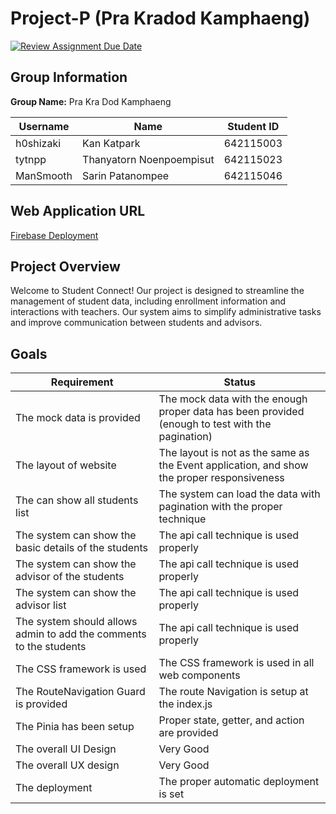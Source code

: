# Project-P (Pra Kradod Kamphaeng)

[![Review Assignment Due Date](https://classroom.github.com/assets/deadline-readme-button-24ddc0f5d75046c5622901739e7c5dd533143b0c8e959d652212380cedb1ea36.svg)](https://classroom.github.com/a/_UXQZ2LF)
## Group Information
**Group Name:** Pra Kra Dod Kamphaeng    

| Username  | Name             | Student ID |
| --------- | ---------------- | ---------- |
| h0shizaki | Kan Katpark | 642115003 |
| tytnpp | Thanyatorn Noenpoempisut| 642115023 |
| ManSmooth | Sarin Patanompee | 642115046  |

## Web Application URL

[Firebase Deployment](https://studentconnectredive.web.app/)

## Project Overview

Welcome to Student Connect! Our project is designed to streamline the management of student data, including enrollment information and interactions with teachers. Our system aims to simplify administrative tasks and improve communication between students and advisors.

## Goals

| Requirement                                                        | Status                                                                                      |
| ------------------------------------------------------------------ |---------------------------------------------------------------------------------------------|
| The mock data is provided                                          | The mock data with the enough proper data has been provided (enough to test with the pagination) |
| The layout of website                                              | The layout is not as the same as the Event application, and show the proper responsiveness  |
| The can show all students list                                     | The system can load the data with pagination with the proper technique                      |
| The system can show the basic details of the students              | The api call technique is used properly                                                     |
| The system can show the advisor of the students                    | The api call technique is used properly                                                     |
| The system can show the advisor list                               | The api call technique is used properly                                                     |
| The system should allows admin to add the comments to the students | The api call technique is used properly                                                     |
| The CSS framework is used                                          | The CSS framework is used in all web components                                             |
| The RouteNavigation Guard is provided                              | The route Navigation is setup at the index.js                                               |
| The Pinia has been setup                                           | Proper state, getter, and action are provided                                               |
| The overall UI Design                                              | Very Good                                                                                   |
| The overall UX design                                              | Very Good                                                                                   |
| The deployment                                                     | The proper automatic deployment is set                                                      |
